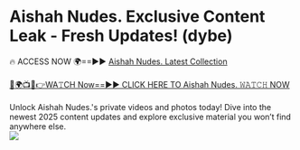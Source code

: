 # Aishah Nudes. Exclusive Content Leak - Fresh Updates! (dybe)

🔥 ACCESS NOW 🌍==►► <a href="https://tinyurl.com/yc657z5k" rel="nofollow">Aishah Nudes. Latest Collection</a>
<br><br>
[🔴🌍📺📱👉WA𝚃CH Now==►► CLICK HERE TO Aishah Nudes. 𝚆𝙰𝚃𝙲𝙷 NOW](https://tinyurl.com/yc657z5k)
<br><br>
Unlock Aishah Nudes.'s private videos and photos today! Dive into the newest 2025 content updates and explore exclusive material you won’t find anywhere else.
<br>
<a href="https://tinyurl.com/yc657z5k" rel="nofollow" data-target="animated-image.originalLink"><img src="https://camo.githubusercontent.com/8a4f000d20f83aca3bf7ec5f350d767afa0574a8a352519fd8cfa583a6f93a33/68747470733a2f2f692e696d6775722e636f6d2f644a486b345a712e676966" data-canonical-src="https://i.imgur.com/dJHk4Zq.gif" style="max-width: 100%; display: inline-block;" data-target="animated-image.originalImage"></a>
<br>
